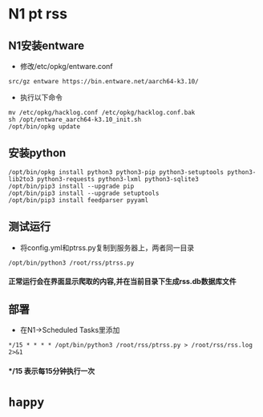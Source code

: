 N1 pt rss
=====
N1安装entware
-----
* 修改/etc/opkg/entware.conf 
```shell
src/gz entware https://bin.entware.net/aarch64-k3.10/ 
```
* 执行以下命令
```shell
mv /etc/opkg/hacklog.conf /etc/opkg/hacklog.conf.bak
sh /opt/entware_aarch64-k3.10_init.sh
/opt/bin/opkg update
```
安装python
-----
```shell
/opt/bin/opkg install python3 python3-pip python3-setuptools python3-lib2to3 python3-requests python3-lxml python3-sqlite3
/opt/bin/pip3 install --upgrade pip
/opt/bin/pip3 install --upgrade setuptools
/opt/bin/pip3 install feedparser pyyaml
```
测试运行
-----
* 将config.yml和ptrss.py复制到服务器上，两者同一目录
```shell
/opt/bin/python3 /root/rss/ptrss.py
```
#### 正常运行会在界面显示爬取的内容,并在当前目录下生成rss.db数据库文件

部署
-----
* 在N1->Scheduled Tasks里添加
```shell
*/15 * * * * /opt/bin/python3 /root/rss/ptrss.py > /root/rss/rss.log 2>&1
```
#### */15 表示每15分钟执行一次

# `happy`
